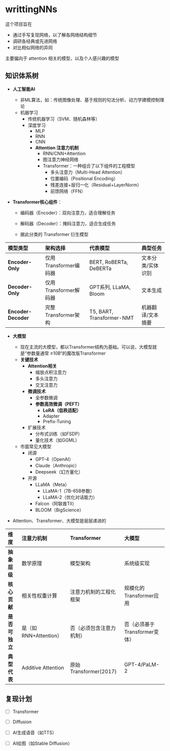 # writtingNNs

这个项目旨在

- 通过手写复现网络，以了解各网络结构细节
- 调研各经典或先进网络
- 对比相似网络的异同

主要偏向于 attention 相关的模型，以及个人感兴趣的模型



## 知识体系树

- **人工智能AI**
  - 非ML算法，如：传统图像处理、基于规则的句法分析、动力学建模控制理论
  - 机器学习
    - 传统机器学习（SVM、随机森林等）
    - 深度学习
      - MLP
      - RNN
      - CNN
      - **Attention 注意力机制**
        - RNN/CNN+Attention
        - 图注意力神经网络
        - Transformer：一种组合了以下组件的工程模型
          - 多头注意力（Multi-Head Attention）
          - 位置编码（Positional Encoding）
          - 残差连接+层归一化（Residual+LayerNorm）
          - 前馈网络（FFN）



- **Transformer核心组件**：

  - 编码器（Encoder）：双向注意力，适合理解任务
  - 解码器（Decoder）：掩码注意力，适合生成任务

  -  据此分类的 Transformer 衍生模型

| **模型类型**        | **架构选择**          | **代表模型**              | **典型任务**      |
| :------------------ | :-------------------- | :------------------------ | :---------------- |
| **Encoder-Only**    | 仅用Transformer编码器 | BERT, RoBERTa, DeBERTa    | 文本分类/实体识别 |
| **Decoder-Only**    | 仅用Transformer解码器 | GPT系列, LLaMA, Bloom     | 文本生成          |
| **Encoder-Decoder** | 完整Transformer架构   | T5, BART, Transformer-NMT | 机器翻译/文本摘要 |



- **大模型**
  - 现在主流的大模型，都以Transformer结构为基础。可以说，大模型就是“参数量通常 ≥10B“的魔改版Transformer
  - **关键技术**
    - **Attention相关**
      - 缩放点积注意力
      - 多头注意力
      - 交叉注意力
    - **微调技术**
      - 全参数微调
      - **参数高效微调（PEFT）**
        - **LoRA（低秩适配）**
        - Adapter
        - Prefix-Tuning
    - 扩展技术
      - 分布式训练（如FSDP）
      - 量化技术（如GGML）
  - 市面常见大模型
    - 闭源
      - GPT-4（OpenAI）
      - Claude（Anthropic）
      - Deepseek（幻方量化）
    - 开源
      - LLaMA（Meta）
        - LLaMA-1（7B-65B参数）
        - LLaMA-2（优化对话能力）
      - Falcon（阿联酋TII）
      - BLOOM（BigScience）



- Attention、Transformer、大模型是层层递进的

| **维度**       | **注意力机制**        | **Transformer**          | **大模型**                    |
| :------------- | :-------------------- | :----------------------- | :---------------------------- |
| **抽象层级**   | 数学原理              | 模型架构                 | 系统级实现                    |
| **核心贡献**   | 相关性权重计算        | 注意力机制的工程化框架   | 规模化的Transformer应用       |
| **是否可独立** | 是（如RNN+Attention） | 否（必须包含注意力机制） | 否（必须基于Transformer变体） |
| **典型代表**   | Additive Attention    | 原始Transformer(2017)    | GPT-4/PaLM-2                  |



## 复现计划

- [ ] Transformer
- [ ] Diffusion

- [ ] AI生成语音（如TTS）

- [ ] AI绘图（如Stable Diffusion）

